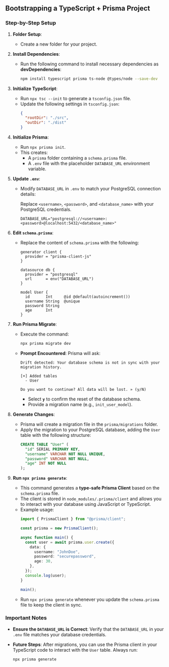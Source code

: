 ## Bootstrapping a TypeScript + Prisma Project

### **Step-by-Step Setup**

1. **Folder Setup**:
   - Create a new folder for your project.

2. **Install Dependencies**:
   - Run the following command to install necessary dependencies as **devDependencies**:
     ```bash
     npm install typescript prisma ts-node @types/node --save-dev
     ```

3. **Initialize TypeScript**:
   - Run `npx tsc --init` to generate a `tsconfig.json` file.
   - Update the following settings in `tsconfig.json`:
     ```json
     {
       "rootDir": "./src",
       "outDir": "./dist"
     }
     ```

4. **Initialize Prisma**:
   - Run `npx prisma init`.
   - This creates:
     - A `prisma` folder containing a `schema.prisma` file.
     - A `.env` file with the placeholder `DATABASE_URL` environment variable.

5. **Update `.env`**:
   - Modify `DATABASE_URL` in `.env` to match your PostgreSQL connection details:

     Replace `<username>`, `<password>`, and `<database_name>` with your PostgreSQL credentials.
     ```env
     DATABASE_URL="postgresql://<username>:<password>@localhost:5432/<database_name>"
     ```

6. **Edit `schema.prisma`**:
   - Replace the content of `schema.prisma` with the following:
     ```prisma
     generator client {
       provider = "prisma-client-js"
     }

     datasource db {
       provider = "postgresql"
       url      = env("DATABASE_URL")
     }

     model User {
       id       Int     @id @default(autoincrement())
       username String  @unique
       password String
       age      Int
     }
     ```

7. **Run Prisma Migrate**:
   - Execute the command:
     ```bash
     npx prisma migrate dev
     ```
   - **Prompt Encountered**:
     Prisma will ask:
     ```
     Drift detected: Your database schema is not in sync with your migration history.

     [+] Added tables
       - User

     Do you want to continue? All data will be lost. » (y/N)
     ```
     - Select **`y`** to confirm the reset of the database schema.
     - Provide a migration name (e.g., `init_user_model`).

8. **Generate Changes**:
   - Prisma will create a migration file in the `prisma/migrations` folder.
   - Apply the migration to your PostgreSQL database, adding the `User` table with the following structure:
     ```sql
     CREATE TABLE "User" (
       "id" SERIAL PRIMARY KEY,
       "username" VARCHAR NOT NULL UNIQUE,
       "password" VARCHAR NOT NULL,
       "age" INT NOT NULL
     );
     ```

9. **Run `npx prisma generate`**:
   - This command generates a **type-safe Prisma Client** based on the `schema.prisma` file.
   - The client is stored in `node_modules/.prisma/client` and allows you to interact with your database using JavaScript or TypeScript.
   - Example usage:
     ```typescript
     import { PrismaClient } from "@prisma/client";

     const prisma = new PrismaClient();

     async function main() {
       const user = await prisma.user.create({
         data: {
           username: "JohnDoe",
           password: "securepassword",
           age: 30,
         },
       });
       console.log(user);
     }

     main();
     ```
   - Run `npx prisma generate` whenever you update the `schema.prisma` file to keep the client in sync.

### **Important Notes**

- **Ensure the `DATABASE_URL` is Correct**:
  Verify that the `DATABASE_URL` in your `.env` file matches your database credentials.

- **Future Steps**:
  After migrations, you can use the Prisma client in your TypeScript code to interact with the `User` table. Always run:
  ```bash
  npx prisma generate
